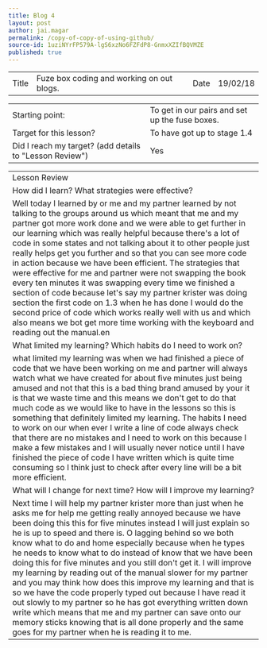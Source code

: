 ```yaml
---
title: Blog 4
layout: post
author: jai.magar
permalink: /copy-of-copy-of-using-github/
source-id: 1uziNYrFP579A-lgS6xzNo6FZFdP8-GnmxXZIfBQVMZE
published: true
---
```

<table>
  <tr>
    <td>Title</td>
    <td>Fuze box coding and working on out blogs.</td>
    <td>Date</td>
    <td>19/02/18</td>
  </tr>
</table>


<table>
  <tr>
    <td>Starting point:</td>
    <td>To get in our pairs and set up the fuse boxes.</td>
  </tr>
  <tr>
    <td>Target for this lesson?</td>
    <td>To have got up to stage 1.4</td>
  </tr>
  <tr>
    <td>Did I reach my target? 
(add details to "Lesson Review")</td>
    <td> Yes </td>
  </tr>
</table>


<table>
  <tr>
    <td>Lesson Review</td>
  </tr>
  <tr>
    <td>How did I learn? What strategies were effective? </td>
  </tr>
  <tr>
    <td>Well today I learned by or me and my partner learned by not talking to the groups around us which meant that me and my partner got more work done and we were able to get further in our learning which was really helpful because there's a lot of code in some states and not talking about it to other people just really helps get you further and so that you can see more code in action because we have been efficient. The strategies that were effective for me and partner were not swapping the book every ten minutes it was swapping every time we finished a section of code  because let's say my partner krister was doing section the first code on 1.3 when he has done I would do the second price of code which works really well with us and which also means we bot get more time working with the keyboard and reading out the manual.en </td>
  </tr>
  <tr>
    <td>What limited my learning? Which habits do I need to work on? </td>
  </tr>
  <tr>
    <td>what limited my learning was when we had finished a piece of code that we have been working on me and partner will always watch what we have created for about five minutes just being amused and not that this is a bad thing brand amused by your it is that we waste time and this means we don't get to do that much code as we would like to have in the lessons so this is something that definitely limited my learning. The habits I need to work on our when ever I write a line of code always check that there are no mistakes and I need to work on this because I make a few mistakes and I will usually never notice until I have finished the piece of code I have written which is quite time consuming so I think just to check after every line will be a bit more efficient.</td>
  </tr>
  <tr>
    <td>What will I change for next time? How will I improve my learning?</td>
  </tr>
  <tr>
    <td>Next time I will help my partner krister more than just when he asks me for help me getting really annoyed because we have been doing this this for five minutes instead I will just explain so he is up to speed and there is. O lagging behind so we both know what to do and home especially because when he types he needs to know what to do instead of know that we have been doing this for five minutes and you still don't get it. I will improve my learning by reading out of the manual slower for my partner and you may think how does this improve my learning and that is so we have the code properly typed out because I have read it out slowly to my partner so he has got everything written down write which means that me and my partner can save onto our memory sticks knowing that is all done properly and the same goes for my partner when he is reading it to me.</td>
  </tr>
</table>


